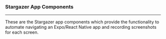 ### Stargazer App Components

---

These are the Stargazer app components which provide the functionality to automate navigating an Expo/React Native app and recording screenshots for each screen.